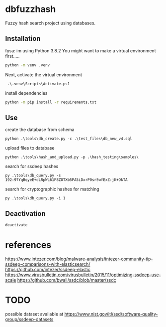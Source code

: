 # dbfuzzhash
Fuzzy hash search project using databases. 

## Installation
fysa: im using Python 3.8.2
You might want to make a virtual environment first.....

```cmd
python -m venv .venv
```

Next, activate the virtual environment 
```
 .\.venv\Scripts\Activate.ps1
```

install dependencies
```cmd
python -m pip install -r requirements.txt
```

## Use
create the database from schema 
```
python .\tools\db_create.py -c .\test_files\db_new_v4.sql
```

upload files to database
```
python .\tools\hash_and_upload.py -p .\hash_testing\samples\
```

search for ssdeep hashes
```
py .\tools\db_query.py -s 192:97YqBqyeE+dLRpWL61P8ZOTXb5PA5iDxrP0srSwfExZ:jK+DkTA
```

search for cryptographic hashes for matching 
```
py .\tools\db_query.py -i 1 
```

## Deactivation 

```cmd
deactivate
```

# references
https://www.intezer.com/blog/malware-analysis/intezer-community-tip-ssdeep-comparisons-with-elasticsearch/
https://github.com/intezer/ssdeep-elastic
https://www.virusbulletin.com/virusbulletin/2015/11/optimizing-ssdeep-use-scale
https://github.com/bwall/ssdc/blob/master/ssdc


# TODO
possible dataset available at 
https://www.nist.gov/itl/ssd/software-quality-group/ssdeep-datasets

